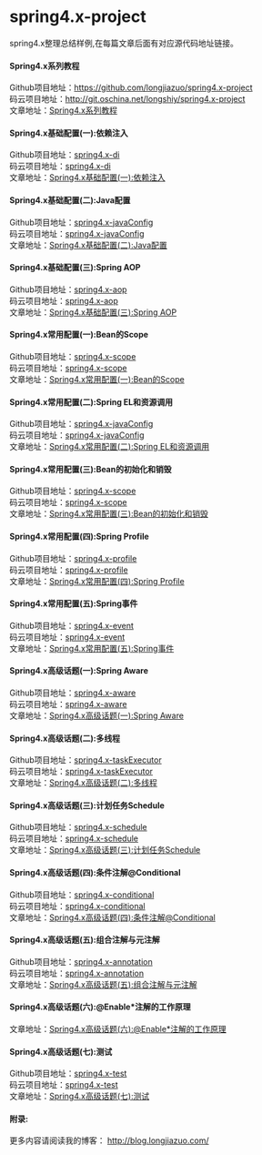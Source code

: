 # spring4.x-project
spring4.x整理总结样例,在每篇文章后面有对应源代码地址链接。<br>

#### Spring4.x系列教程<br>
Github项目地址：<a href="https://github.com/longjiazuo/spring4.x-project" target="_blank">https://github.com/longjiazuo/spring4.x-project <br>
码云项目地址：<a href="http://git.oschina.net/longshiy/spring4.x-project" target="_blank">http://git.oschina.net/longshiy/spring4.x-project <br>
文章地址：<a href="http://blog.longjiazuo.com/archives/category/code_language/spring4.x" target="_blank">Spring4.x系列教程</a><br>

#### Spring4.x基础配置(一):依赖注入
Github项目地址：<a href="https://github.com/longjiazuo/spring4.x-project/tree/master/spring4.x-di" target="_blank">spring4.x-di</a><br>
码云项目地址：<a href="http://git.oschina.net/longshiy/spring4.x-project/tree/master/spring4.x-di" target="_blank">spring4.x-di</a><br>
文章地址：<a href="http://blog.longjiazuo.com/archives/1239" target="_blank">Spring4.x基础配置(一):依赖注入</a><br>

#### Spring4.x基础配置(二):Java配置
Github项目地址：<a href="https://github.com/longjiazuo/spring4.x-project/tree/master/spring4.x-javaConfig" target="_blank">spring4.x-javaConfig</a><br>
码云项目地址：<a href="http://git.oschina.net/longshiy/spring4.x-project/tree/master/spring4.x-javaConfig" target="_blank">spring4.x-javaConfig</a><br>
文章地址：<a href="http://blog.longjiazuo.com/archives/1265" target="_blank">Spring4.x基础配置(二):Java配置</a><br>

#### Spring4.x基础配置(三):Spring AOP
Github项目地址：<a href="https://github.com/longjiazuo/spring4.x-project/tree/master/spring4.x-aop" target="_blank">spring4.x-aop</a><br>
码云项目地址：<a href="http://git.oschina.net/longshiy/spring4.x-project/tree/master/spring4.x-aop" target="_blank">spring4.x-aop</a><br>
文章地址：<a href="http://blog.longjiazuo.com/archives/1274" target="_blank">Spring4.x基础配置(三):Spring AOP</a><br>

#### Spring4.x常用配置(一):Bean的Scope
Github项目地址：<a href="https://github.com/longjiazuo/spring4.x-project/tree/master/spring4.x-scope" target="_blank">spring4.x-scope</a><br>
码云项目地址：<a href="http://git.oschina.net/longshiy/spring4.x-project/tree/master/spring4.x-scope" target="_blank">spring4.x-scope</a><br>
文章地址：<a href="http://blog.longjiazuo.com/archives/1289" target="_blank">Spring4.x常用配置(一):Bean的Scope</a><br>

#### Spring4.x常用配置(二):Spring EL和资源调用
Github项目地址：<a href="https://github.com/longjiazuo/spring4.x-project/tree/master/spring4.x-scope" target="_blank">spring4.x-javaConfig</a><br>
码云项目地址：<a href="http://git.oschina.net/longshiy/spring4.x-project/tree/master/spring4.x-scope" target="_blank">spring4.x-javaConfig</a><br>
文章地址：<a href="http://blog.longjiazuo.com/archives/1294" target="_blank">Spring4.x常用配置(二):Spring EL和资源调用</a><br>

#### Spring4.x常用配置(三):Bean的初始化和销毁
Github项目地址：<a href="https://github.com/longjiazuo/spring4.x-project/tree/master/spring4.x-scope" target="_blank">spring4.x-scope</a><br>
码云项目地址：<a href="http://git.oschina.net/longshiy/spring4.x-project/tree/master/spring4.x-scope" target="_blank">spring4.x-scope</a><br>
文章地址：<a href="http://blog.longjiazuo.com/archives/1304" target="_blank">Spring4.x常用配置(三):Bean的初始化和销毁</a><br>

#### Spring4.x常用配置(四):Spring Profile
Github项目地址：<a href="https://github.com/longjiazuo/spring4.x-project/tree/master/spring4.x-profile" target="_blank">spring4.x-profile</a><br>
码云项目地址：<a href="http://git.oschina.net/longshiy/spring4.x-project/tree/master/spring4.x-profile" target="_blank">spring4.x-profile</a><br>
文章地址：<a href="http://blog.longjiazuo.com/archives/1310" target="_blank">Spring4.x常用配置(四):Spring Profile</a><br>

#### Spring4.x常用配置(五):Spring事件
Github项目地址：<a href="https://github.com/longjiazuo/spring4.x-project/tree/master/spring4.x-event" target="_blank">spring4.x-event</a><br>
码云项目地址：<a href="http://git.oschina.net/longshiy/spring4.x-project/tree/master/spring4.x-event" target="_blank">spring4.x-event</a><br>
文章地址：<a href="http://blog.longjiazuo.com/archives/1320" target="_blank">Spring4.x常用配置(五):Spring事件</a><br>

#### Spring4.x高级话题(一):Spring Aware
Github项目地址：<a href="https://github.com/longjiazuo/spring4.x-project/tree/master/spring4.x-aware" target="_blank">spring4.x-aware</a><br>
码云项目地址：<a href="http://git.oschina.net/longshiy/spring4.x-project/tree/master/spring4.x-aware" target="_blank">spring4.x-aware</a><br>
文章地址：<a href="http://blog.longjiazuo.com/archives/1324" target="_blank">Spring4.x高级话题(一):Spring Aware</a><br>

#### Spring4.x高级话题(二):多线程
Github项目地址：<a href="https://github.com/longjiazuo/spring4.x-project/tree/master/spring4.x-taskExecutor" target="_blank">spring4.x-taskExecutor</a><br>
码云项目地址：<a href="http://git.oschina.net/longshiy/spring4.x-project/tree/master/spring4.x-taskExecutor" target="_blank">spring4.x-taskExecutor</a><br>
文章地址：<a href="http://blog.longjiazuo.com/archives/1338" target="_blank">Spring4.x高级话题(二):多线程</a><br>

#### Spring4.x高级话题(三):计划任务Schedule
Github项目地址：<a href="https://github.com/longjiazuo/spring4.x-project/tree/master/spring4.x-schedule" target="_blank">spring4.x-schedule</a><br>
码云项目地址：<a href="http://git.oschina.net/longshiy/spring4.x-project/tree/master/spring4.x-schedule" target="_blank">spring4.x-schedule</a><br>
文章地址：<a href="http://blog.longjiazuo.com/archives/1344" target="_blank">Spring4.x高级话题(三):计划任务Schedule</a><br>

#### Spring4.x高级话题(四):条件注解@Conditional
Github项目地址：<a href="https://github.com/longjiazuo/spring4.x-project/tree/master/spring4.x-conditional" target="_blank">spring4.x-conditional</a><br>
码云项目地址：<a href="http://git.oschina.net/longshiy/spring4.x-project/tree/master/spring4.x-conditional" target="_blank">spring4.x-conditional</a><br>
文章地址：<a href="http://blog.longjiazuo.com/archives/1351" target="_blank">Spring4.x高级话题(四):条件注解@Conditional</a><br>

#### Spring4.x高级话题(五):组合注解与元注解
Github项目地址：<a href="https://github.com/longjiazuo/spring4.x-project/tree/master/spring4.x-annotation" target="_blank">spring4.x-annotation</a><br>
码云项目地址：<a href="http://git.oschina.net/longshiy/spring4.x-project/tree/master/spring4.x-annotation" target="_blank">spring4.x-annotation</a><br>
文章地址：<a href="http://blog.longjiazuo.com/archives/1361" target="_blank">Spring4.x高级话题(五):组合注解与元注解</a><br>

#### Spring4.x高级话题(六):@Enable*注解的工作原理
文章地址：<a href="http://blog.longjiazuo.com/archives/1366" target="_blank">Spring4.x高级话题(六):@Enable*注解的工作原理</a><br>

#### Spring4.x高级话题(七):测试
Github项目地址：<a href="https://github.com/longjiazuo/spring4.x-project/tree/master/spring4.x-test" target="_blank">spring4.x-test</a><br>
码云项目地址：<a href="http://git.oschina.net/longshiy/spring4.x-project/tree/master/spring4.x-test" target="_blank">spring4.x-test</a><br>
文章地址：<a href="http://blog.longjiazuo.com/archives/1377" target="_blank">Spring4.x高级话题(七):测试</a><br>

#### 附录:
更多内容请阅读我的博客：
<a href="http://blog.longjiazuo.com/" target="_blank">http://blog.longjiazuo.com/
